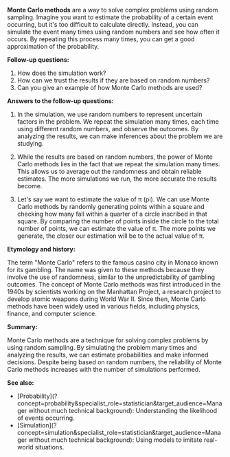 **Monte Carlo methods** are a way to solve complex problems using random
sampling. Imagine you want to estimate the probability of a certain event
occurring, but it's too difficult to calculate directly. Instead, you can
simulate the event many times using random numbers and see how often it occurs.
By repeating this process many times, you can get a good approximation of the
probability.

**Follow-up questions:**

1. How does the simulation work?
2. How can we trust the results if they are based on random numbers?
3. Can you give an example of how Monte Carlo methods are used?

**Answers to the follow-up questions:**

1. In the simulation, we use random numbers to represent uncertain factors in
   the problem. We repeat the simulation many times, each time using different
   random numbers, and observe the outcomes. By analyzing the results, we can
   make inferences about the problem we are studying.
   
2. While the results are based on random numbers, the power of Monte Carlo
   methods lies in the fact that we repeat the simulation many times. This
   allows us to average out the randomness and obtain reliable estimates. The
   more simulations we run, the more accurate the results become.
   
3. Let's say we want to estimate the value of π (pi). We can use Monte Carlo
   methods by randomly generating points within a square and checking how many
   fall within a quarter of a circle inscribed in that square. By comparing the
   number of points inside the circle to the total number of points, we can
   estimate the value of π. The more points we generate, the closer our
   estimation will be to the actual value of π.

**Etymology and history:**

The term "Monte Carlo" refers to the famous casino city in Monaco known for its
gambling. The name was given to these methods because they involve the use of
randomness, similar to the unpredictability of gambling outcomes. The concept
of Monte Carlo methods was first introduced in the 1940s by scientists working
on the Manhattan Project, a research project to develop atomic weapons during
World War II. Since then, Monte Carlo methods have been widely used in various
fields, including physics, finance, and computer science.

**Summary:**

Monte Carlo methods are a technique for solving complex problems by using random
sampling. By simulating the problem many times and analyzing the results, we can
estimate probabilities and make informed decisions. Despite being based on random
numbers, the reliability of Monte Carlo methods increases with the number of
simulations performed.

**See also:**

- [Probability](?concept=probability&specialist_role=statistician&target_audience=Manager without much technical background): Understanding the likelihood of events occurring.
- [Simulation](?concept=simulation&specialist_role=statistician&target_audience=Manager without much technical background): Using models to imitate real-world situations.
